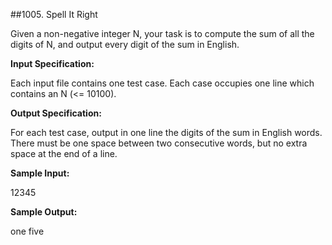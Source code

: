 ##1005. Spell It Right

Given a non-negative integer N, your task is to compute the sum of all the digits of N, and output every digit of the sum in English.

**Input Specification:**

Each input file contains one test case. Each case occupies one line which contains an N (<= 10100).

**Output Specification:**

For each test case, output in one line the digits of the sum in English words. There must be one space between two consecutive words, but no extra space at the end of a line.

**Sample Input:**

12345

**Sample Output:**

one five